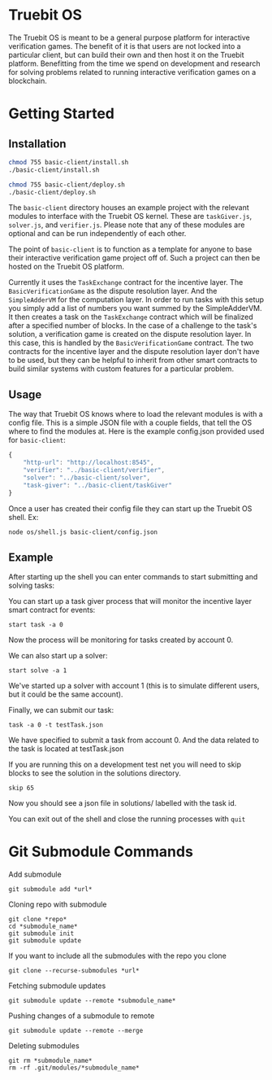# Truebit OS

The Truebit OS is meant to be a general purpose platform for interactive verification games. The benefit of it is that users are not locked into a particular client, but can build their own and then host it on the Truebit platform. Benefitting from the time we spend on development and research for solving problems related to running interactive verification games on a blockchain.

# Getting Started

## Installation
```bash
chmod 755 basic-client/install.sh
./basic-client/install.sh

chmod 755 basic-client/deploy.sh
./basic-client/deploy.sh
```

The `basic-client` directory houses an example project with the relevant modules to interface with the Truebit OS kernel. 
These are `taskGiver.js`, `solver.js`, and `verifier.js`. Please note that any of these modules are optional and can be run independently of each other.

The point of `basic-client` is to function as a template for anyone to base their interactive verification game project off of. Such a project can then be hosted on the Truebit OS platform.

Currently it uses the `TaskExchange` contract for the incentive layer. The `BasicVerificationGame` as the dispute resolution layer. And the `SimpleAdderVM` for the computation layer. In order to run tasks with this setup you simply add a list of numbers you want summed by the SimpleAdderVM. It then creates a task on the `TaskExchange` contract which will be finalized after a specified number of blocks. In the case of a challenge to the task's solution, a verification game is created on the dispute resolution layer. In this case, this is handled by the `BasicVerificationGame` contract. The two contracts for the incentive layer and the dispute resolution layer don't have to be used, but they can be helpful to inherit from other smart contracts to build similar systems with custom features for a particular problem. 

## Usage

The way that Truebit OS knows where to load the relevant modules is with a config file. This is a simple JSON file with a couple fields, that tell the OS where to find the modules at. Here is the example config.json provided used for `basic-client`:
```javascript
{
    "http-url": "http://localhost:8545",
    "verifier": "../basic-client/verifier",
    "solver": "../basic-client/solver",
    "task-giver": "../basic-client/taskGiver"
}
```

Once a user has created their config file they can start up the Truebit OS shell. Ex:

```bash
node os/shell.js basic-client/config.json
```

## Example

After starting up the shell you can enter commands to start submitting and solving tasks:

You can start up a task giver process that will monitor the incentive layer smart contract for events:
```
start task -a 0
```

Now the process will be monitoring for tasks created by account 0.

We can also start up a solver:
```
start solve -a 1
```

We've started up a solver with account 1 (this is to simulate different users, but it could be the same account).

Finally, we can submit our task:
```
task -a 0 -t testTask.json
```

We have specified to submit a task from account 0. And the data related to the task is located at testTask.json

If you are running this on a development test net you will need to skip blocks to see the solution in the solutions directory.
```
skip 65
```

Now you should see a json file in solutions/ labelled with the task id.

You can exit out of the shell and close the running processes with `quit`

# Git Submodule Commands

Add submodule
```
git submodule add *url*
```

Cloning repo with submodule
```
git clone *repo*
cd *submodule_name*
git submodule init
git submodule update
```

If you want to include all the submodules with the repo you clone
```
git clone --recurse-submodules *url*
```

Fetching submodule updates
```
git submodule update --remote *submodule_name*
```

Pushing changes of a submodule to remote
```
git submodule update --remote --merge
```

Deleting submodules
```
git rm *submodule_name*
rm -rf .git/modules/*submodule_name*
```
